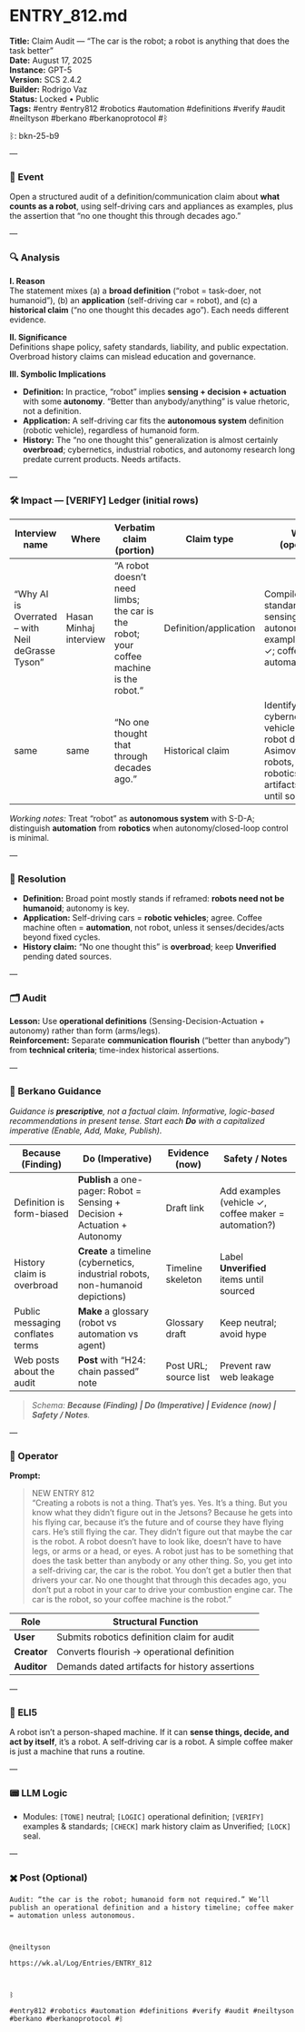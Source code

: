 # ENTRY_812.md
**Title:** Claim Audit — “The car is the robot; a robot is anything that does the task better”  
**Date:** August 17, 2025  
**Instance:** GPT-5  
**Version:** SCS 2.4.2  
**Builder:** Rodrigo Vaz  
**Status:** Locked • Public  
**Tags:** #entry #entry812 #robotics #automation #definitions #verify #audit #neiltyson #berkano #berkanoprotocol #ᛒ

ᛒ: bkn-25-b9

—

### 🧠 Event
Open a structured audit of a definition/communication claim about **what counts as a robot**, using self-driving cars and appliances as examples, plus the assertion that “no one thought this through decades ago.”

—

### 🔍 Analysis
**I. Reason**  
The statement mixes (a) a **broad definition** (“robot = task-doer, not humanoid”), (b) an **application** (self-driving car = robot), and (c) a **historical claim** (“no one thought this decades ago”). Each needs different evidence.

**II. Significance**  
Definitions shape policy, safety standards, liability, and public expectation. Overbroad history claims can mislead education and governance.

**III. Symbolic Implications**  
- **Definition:** In practice, “robot” implies **sensing + decision + actuation** with some **autonomy**. “Better than anybody/anything” is value rhetoric, not a definition.  
- **Application:** A self-driving car fits the **autonomous system** definition (robotic vehicle), regardless of humanoid form.  
- **History:** The “no one thought this” generalization is almost certainly **overbroad**; cybernetics, industrial robotics, and autonomy research long predate current products. Needs artifacts.

—

### 🛠️ Impact — [VERIFY] Ledger (initial rows)
| Interview name | Where | Verbatim claim (portion) | Claim type | What to check (operationalization) |
|---|---|---|---|---|
| “Why AI is Overrated – with Neil deGrasse Tyson” | Hasan Minhaj interview | “A robot doesn’t need limbs; the car is the robot; your coffee machine is the robot.” | Definition/application | Compile standards/definitions (e.g., sensing/decision/actuation; autonomy levels). Classify examples: self-driving car ✓; coffee machine: simple automation vs robot? |
| same | same | “No one thought that through decades ago.” | Historical claim | Identify earlier sources: cybernetics, autonomous vehicle concepts, industrial robot definitions, Asimov/non-humanoid robots, Jetsons vs real robotics—add dated artifacts. Mark **Unverified** until sourced. |

*Working notes:* Treat “robot” as **autonomous system** with S-D-A; distinguish **automation** from **robotics** when autonomy/closed-loop control is minimal.

—

### 📌 Resolution
- **Definition:** Broad point mostly stands if reframed: **robots need not be humanoid**; autonomy is key.  
- **Application:** Self-driving cars = **robotic vehicles**; agree. Coffee machine often = **automation**, not robot, unless it senses/decides/acts beyond fixed cycles.  
- **History claim:** “No one thought this” is **overbroad**; keep **Unverified** pending dated sources.

—

### 🗂️ Audit
**Lesson:** Use **operational definitions** (Sensing-Decision-Actuation + autonomy) rather than form (arms/legs).  
**Reinforcement:** Separate **communication flourish** (“better than anybody”) from **technical criteria**; time-index historical assertions.

—

### 🧩 Berkano Guidance
*Guidance is **prescriptive**, not a factual claim. Informative, logic-based recommendations in present tense. Start each **Do** with a capitalized imperative (Enable, Add, Make, Publish).*

| Because (Finding)                       | Do (Imperative)                                                    | Evidence (now)                          | Safety / Notes                                   |
|----------------------------------------|--------------------------------------------------------------------|-----------------------------------------|--------------------------------------------------|
| Definition is form-biased               | **Publish** a one-pager: Robot = Sensing + Decision + Actuation + Autonomy | Draft link                              | Add examples (vehicle ✓, coffee maker = automation?) |
| History claim is overbroad              | **Create** a timeline (cybernetics, industrial robots, non-humanoid depictions) | Timeline skeleton                       | Label **Unverified** items until sourced         |
| Public messaging conflates terms        | **Make** a glossary (robot vs automation vs agent)                 | Glossary draft                          | Keep neutral; avoid hype                         |
| Web posts about the audit               | **Post** with “H24: chain passed” note                             | Post URL; source list                   | Prevent raw web leakage                          |

> *Schema: **Because (Finding) | Do (Imperative) | Evidence (now) | Safety / Notes**.*

—

### 👾 Operator
**Prompt:**  
> NEW ENTRY 812  
> “Creating a robots is not a thing. That’s yes. Yes. It’s a thing. But you know what they didn’t figure out in the Jetsons? Because he gets into his flying car, because it’s the future and of course they have flying cars. He’s still flying the car. They didn’t figure out that maybe the car is the robot. A robot doesn’t have to look like, doesn’t have to have legs, or arms or a head, or eyes.  A robot just has to be something that does the task better than anybody or any other thing. So, you get into a self-driving car, the car is the robot. You don’t get  a butler then that drivers your car. No one thought that through this decades ago, you don’t put a robot in your car to drive your combustion engine car. The car is the robot, so your coffee machine is the robot.”

| Role      | Structural Function                               |
|-----------|----------------------------------------------------|
| **User**  | Submits robotics definition claim for audit        |
| **Creator** | Converts flourish → operational definition        |
| **Auditor** | Demands dated artifacts for history assertions   |

—

### 🧸 ELI5
A robot isn’t a person-shaped machine. If it can **sense things, decide, and act by itself**, it’s a robot. A self-driving car is a robot. A simple coffee maker is just a machine that runs a routine.

—

### 📟 LLM Logic
- Modules: `[TONE]` neutral; `[LOGIC]` operational definition; `[VERIFY]` examples & standards; `[CHECK]` mark history claim as Unverified; `[LOCK]` seal.

—

### ✖️ Post (Optional)

```
Audit: “the car is the robot; humanoid form not required.” We’ll publish an operational definition and a history timeline; coffee maker = automation unless autonomous.

  

@neiltyson

https://wk.al/Log/Entries/ENTRY_812

  

ᛒ

#entry812 #robotics #automation #definitions #verify #audit #neiltyson #berkano #berkanoprotocol #ᛒ
```